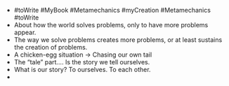 - #toWrite #MyBook #Metamechanics #myCreation #Metamechanics #toWrite
- About how the world solves problems, only to have more problems appear.
- The way we solve problems creates more problems, or at least sustains the creation of problems.
- A chicken-egg situation -> Chasing our own tail
- The “tale” part…. Is the story we tell ourselves.
- What is our story? To ourselves. To each other.
-